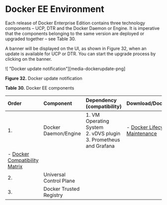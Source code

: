 # Docker EE Environment

Each release of Docker Enterprise Edition contains three technology components – UCP, DTR and the Docker Daemon or Engine. It is imperative that the components belonging to the same version are deployed or upgraded together – see Table 30. 

A banner will be displayed on the UI, as shown in Figure 32, when an update is available for UCP or DTR. You can start the upgrade process by clicking on the banner.

 ![ "Docker update notification"][media-dockerupdate-png] 

**Figure 32.** Docker update notification

**Table 30.** Docker EE components

|Order|Component|Dependency \(compatibility\)|Download/Documentation|
|:----|:--------|:---------------------------|:---------------------|
|1.|Docker Daemon/Engine|1.  VM Operating System<br>2.  vDVS plugin<br>3.  Prometheus and Grafana|-   [Docker Lifecycle Maintenance](https://success.docker.com/Policies/Maintenance_Lifecycle)<br>
-   [Docker Compatibility Matrix](https://success.docker.com/Policies/Compatibility_Matrix)|
|2.|Universal Control Plane|
|3.|Docker Trusted Registry|

